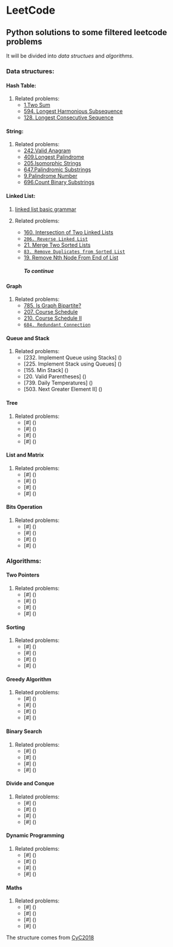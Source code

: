 # LeetCode
## Python solutions to some filtered leetcode problems<br>
It will be divided into *data structues* and *algorithms*.

### Data structures:
#### Hash Table:
  1. Related problems:
     * [1.Two Sum](https://leetcode.com/problems/two-sum/)  
     * [594. Longest Harmonious Subsequence](https://leetcode.com/problems/longest-harmonious-subsequence/)  
     * [128. Longest Consecutive Sequence](https://leetcode.com/problems/longest-consecutive-sequence/) 
#### String:
  1. Related problems:
     * [242.Valid Anagram](https://leetcode.com/problems/valid-anagram/)  
     * [409.Longest Palindrome](https://leetcode.com/problems/longest-palindrome/)  
     * [205.Isomorphic Strings](https://leetcode.com/problems/isomorphic-strings/) 
     * [647.Palindromic Substrings](https://leetcode.com/problems/palindromic-substrings/)
     * [9.Palindrome Number](https://leetcode.com/problems/palindrome-number/)  
     * [696.Count Binary Substrings](https://leetcode.com/problems/count-binary-substrings/)
      
#### Linked List:
1. [linked list basic grammar](https://www.tutorialspoint.com/python_data_structure/python_linked_lists.htm)
 
2. Related problems:  
     * [160. Intersection of Two Linked Lists](https://leetcode.com/problems/intersection-of-two-linked-lists/)  
     *  [`206. Reverse Linked List`](https://leetcode.com/problems/reverse-linked-list/)  
     * [21. Merge Two Sorted Lists](https://leetcode.com/problems/merge-two-sorted-lists/)  
     * [`83. Remove Duplicates from Sorted List`](https://leetcode.com/problems/remove-duplicates-from-sorted-list/)  
     * [19. Remove Nth Node From End of List](https://leetcode.com/problems/remove-nth-node-from-end-of-list/)   
        ##### To continue

#### Graph
  1. Related problems:
     * [785. Is Graph Bipartite?](https://leetcode.com/problems/is-graph-bipartite/)  
     * [207. Course Schedule](https://leetcode.com/problems/course-schedule/description/)
     * [210. Course Schedule II](https://leetcode.com/problems/course-schedule-ii/description/)
     * [`684. Redundant Connection`](https://leetcode.com/problems/redundant-connection/description/)
     
#### Queue and Stack
  1. Related problems:
     * [232. Implement Queue using Stacks] ()
     * [225. Implement Stack using Queues] ()
     * [155. Min Stack] ()
     * [20. Valid Parentheses] ()
     * [739. Daily Temperatures] ()
     * [503. Next Greater Element II] ()
     
#### Tree
  1. Related problems:
     * [#] ()
     * [#] ()
     * [#] ()
     * [#] () 
     
#### List and Matrix
  1. Related problems:
     * [#] ()
     * [#] ()
     * [#] ()
     * [#] () 
     
#### Bits Operation
  1. Related problems:
     * [#] ()
     * [#] ()
     * [#] ()
     * [#] () 

### Algorithms:

#### Two Pointers
  1. Related problems:
     * [#] ()
     * [#] ()
     * [#] ()
     * [#] () 
     
#### Sorting
  1. Related problems:
     * [#] ()
     * [#] ()
     * [#] ()
     * [#] () 
     
#### Greedy Algorithm
  1. Related problems:
     * [#] ()
     * [#] ()
     * [#] ()
     * [#] () 
     
#### Binary Search
  1. Related problems:
     * [#] ()
     * [#] ()
     * [#] ()
     * [#] () 
     
#### Divide and Conque
  1. Related problems:
     * [#] ()
     * [#] ()
     * [#] ()
     * [#] () 
     
#### Dynamic Programming
  1. Related problems:
     * [#] ()
     * [#] ()
     * [#] ()
     * [#] () 
     
#### Maths
  1. Related problems:
     * [#] ()
     * [#] ()
     * [#] ()
     * [#] () 

The structure comes from [CyC2018](https://github.com/CyC2018/CS-Notes/blob/master/notes/Leetcode%20%E9%A2%98%E8%A7%A3%20-%20%E7%9B%AE%E5%BD%95.md)
